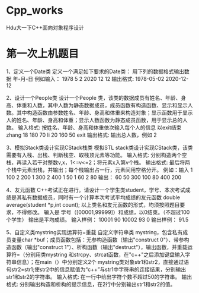 # Cpp_works
Hdu大一下C++面向对象程序设计
# 第一次上机题目
1、定义一个Date类
定义一个满足如下要求的Date类：
用下列的数据格式输出数据
年-月-日
例如输入：
1978 5 2
2020 12 12
输出格式:
1978-05-02
2020-12-12

2、设计一个People类
设计一个People 类，该类的数据成员有姓名、年龄、身高、体重和人数，其中人数为静态数据成员，成员函数有构造函数、显示和显示人数。其中构造函数由参数姓名、年龄、身高和体重来构造对象；显示函数用于显示人的姓名、年龄、身高和体重；显示人数函数为静态成员函数，用于显示总的人数。
输入格式:
按姓名、年龄、身高和体重依次输入每个人的信息
以exit结束
zhang 18 180 70
li 20 160 50
exit
输出格式:
输出总人数，例如
2

3、模拟Stack类设计实现CStack栈类 
模拟STL stack类设计实现CStack类，该类需要有入栈、出栈、判断栈空、取栈顶元素等功能。
输入格式:
分别构造两个空栈，再读入若干对整数v,x，1<=v<=2；将元素x入第v个栈。
输出格式:
最后将两个栈中元素出栈，并输出；每个栈输出占一行，元素间用空格分开。
例如：输入
1 100
2 200
1 300
2 400
1 50
1 60
2 80
输出：
60 50 300 100 
80 400 200

4、友元函数
C++考试正在进行。请设计一个学生类student，学号、本次考试成绩是其私有数据成员，同时有一个计算本次考试平均成绩的友元函数
double average(student *p,int count);
以上类名和友元函数的形式，均须按照题目要求，不得修改。
输入是 学号（[00001,99999]）和成绩，以0结束。（不超过100个学生）
输出是平均成绩。
输入样例：
10001 90
10002 93
0
输出样例：
91.5

5、自定义类mystring实现运算符=重载
自定义字符串类 mystring，包含私有成员变量char *buf；成员函数包括：无参构造函数（输出"construct 0"）、带参构造函数（输出"construct 1"）、析构函数（输出"destruct"），输出函数，并重载运算符=（分别用类mystring 和strcpy、strcat函数，在"c++"之后添加键盘输入字符串信息）；在main（）中分别定义2个 mystring类对象str1和str2，直接通过语句str2=str1;使str2中的信息赋值为“c++”与str1中字符串的连接结果，分别输出str1和str2的字符串。
输入格式:
在一行中给出字符个数不超过50的字符串。
输出格式:
分别输出构造和析构的提示信息，在2行中分别输出str1和str2的值。
